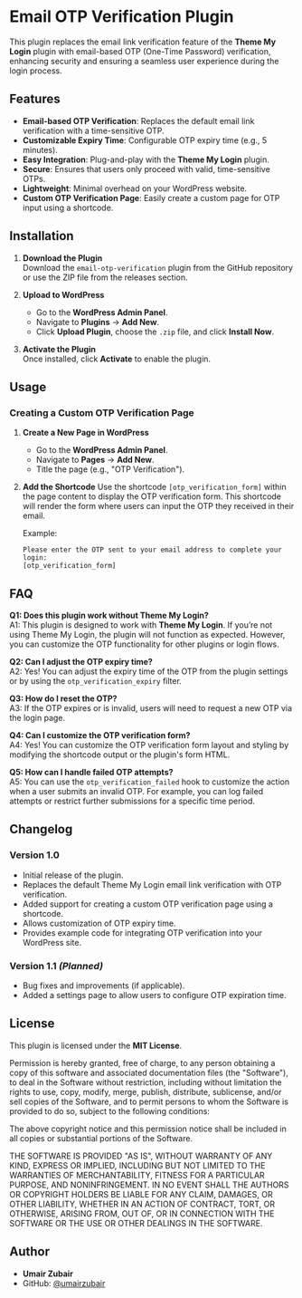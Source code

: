 # Email OTP Verification Plugin

This plugin replaces the email link verification feature of the **Theme My Login** plugin with email-based OTP (One-Time Password) verification, enhancing security and ensuring a seamless user experience during the login process.

## Features

- **Email-based OTP Verification**: Replaces the default email link verification with a time-sensitive OTP.
- **Customizable Expiry Time**: Configurable OTP expiry time (e.g., 5 minutes).
- **Easy Integration**: Plug-and-play with the **Theme My Login** plugin.
- **Secure**: Ensures that users only proceed with valid, time-sensitive OTPs.
- **Lightweight**: Minimal overhead on your WordPress website.
- **Custom OTP Verification Page**: Easily create a custom page for OTP input using a shortcode.

## Installation

1. **Download the Plugin**  
   Download the `email-otp-verification` plugin from the GitHub repository or use the ZIP file from the releases section.

2. **Upload to WordPress**  
   - Go to the **WordPress Admin Panel**.
   - Navigate to **Plugins** → **Add New**.
   - Click **Upload Plugin**, choose the `.zip` file, and click **Install Now**.

3. **Activate the Plugin**  
   Once installed, click **Activate** to enable the plugin.

## Usage

### Creating a Custom OTP Verification Page

1. **Create a New Page in WordPress**
   - Go to the **WordPress Admin Panel**.
   - Navigate to **Pages** → **Add New**.
   - Title the page (e.g., "OTP Verification").

2. **Add the Shortcode**
   Use the shortcode `[otp_verification_form]` within the page content to display the OTP verification form. This shortcode will render the form where users can input the OTP they received in their email.

   Example:
   ```plaintext
   Please enter the OTP sent to your email address to complete your login:
   [otp_verification_form]

## FAQ

**Q1: Does this plugin work without Theme My Login?**  
A1: This plugin is designed to work with **Theme My Login**. If you’re not using Theme My Login, the plugin will not function as expected. However, you can customize the OTP functionality for other plugins or login flows.

**Q2: Can I adjust the OTP expiry time?**  
A2: Yes! You can adjust the expiry time of the OTP from the plugin settings or by using the `otp_verification_expiry` filter.

**Q3: How do I reset the OTP?**  
A3: If the OTP expires or is invalid, users will need to request a new OTP via the login page.

**Q4: Can I customize the OTP verification form?**  
A4: Yes! You can customize the OTP verification form layout and styling by modifying the shortcode output or the plugin's form HTML.

**Q5: How can I handle failed OTP attempts?**  
A5: You can use the `otp_verification_failed` hook to customize the action when a user submits an invalid OTP. For example, you can log failed attempts or restrict further submissions for a specific time period.


## Changelog

### Version 1.0
- Initial release of the plugin.
- Replaces the default Theme My Login email link verification with OTP verification.
- Added support for creating a custom OTP verification page using a shortcode.
- Allows customization of OTP expiry time.
- Provides example code for integrating OTP verification into your WordPress site.

### Version 1.1 *(Planned)*
- Bug fixes and improvements (if applicable).
- Added a settings page to allow users to configure OTP expiration time.



## License

This plugin is licensed under the **MIT License**.

Permission is hereby granted, free of charge, to any person obtaining a copy of this software and associated documentation files (the "Software"), to deal in the Software without restriction, including without limitation the rights to use, copy, modify, merge, publish, distribute, sublicense, and/or sell copies of the Software, and to permit persons to whom the Software is provided to do so, subject to the following conditions:

The above copyright notice and this permission notice shall be included in all copies or substantial portions of the Software.

THE SOFTWARE IS PROVIDED "AS IS", WITHOUT WARRANTY OF ANY KIND, EXPRESS OR IMPLIED, INCLUDING BUT NOT LIMITED TO THE WARRANTIES OF MERCHANTABILITY, FITNESS FOR A PARTICULAR PURPOSE, AND NONINFRINGEMENT. IN NO EVENT SHALL THE AUTHORS OR COPYRIGHT HOLDERS BE LIABLE FOR ANY CLAIM, DAMAGES, OR OTHER LIABILITY, WHETHER IN AN ACTION OF CONTRACT, TORT, OR OTHERWISE, ARISING FROM, OUT OF, OR IN CONNECTION WITH THE SOFTWARE OR THE USE OR OTHER DEALINGS IN THE SOFTWARE.


## Author

- **Umair Zubair**
- GitHub: [@umairzubair](https://github.com/umairzubair)
